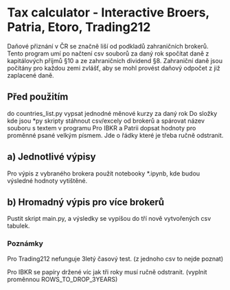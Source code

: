 # Tax calculator - Interactive Broers, Patria, Etoro, Trading212
Daňové přiznání v ČR se značně liší od podkladů zahraničních brokerů. Tento program umí po načtení csv souborů za daný rok spočítat daně z kapitálových příjmů §10 a ze zahraničních dividend §8. Zahraniční daně jsou počítány pro každou zemi zvlášť, aby se mohl provést daňový odpočet z již zaplacené daně.


## Před použitím
do countries_list.py vypsat jednodné měnové kurzy za daný rok
Do složky kde jsou *py skripty stáhnout csv/excely od brokerů a spárovat název souboru s textem v programu
Pro IBKR a Patrii dopsat hodnoty pro proměnné psané velkým písmem. Jde o řádky které je třeba ručně odstranit.

## a) Jednotlivé výpisy
Pro výpis z vybraného brokera použít notebooky *.ipynb, kde budou výsledné hodnoty vytištěné.

## b) Hromadný výpis pro více brokerů
Pustit skript main.py, a výsledky se vypíšou do tří nově vytvořených csv tabulek.

### Poznámky
Pro Trading212 nefunguje 3letý časový test. (z jednoho csv to nejde poznat)

Pro IBKR se papíry držené víc jak tři roky musí ručně odstranit. (vyplnit proměnnou ROWS_TO_DROP_3YEARS)

